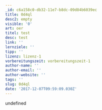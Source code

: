 ```yaml
---
_id: c6a158c0-db32-11e7-b8dc-09d84b6039ec
title: 0d4ql
desc2: empty
visible: '0'
art: oer
titel: test
desc: test
link: ''
lernziele: ''
tipp: ''
lizenz: lizenz-1
vorbereitungszeit: vorbereitungszeit-1
author-name: ''
author-email: ''
author-website: ''
tags: ''
slug: 0d4ql
date: '2017-12-07T09:59:09.030Z'
---
```

undefined
